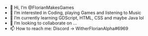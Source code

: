- 👋 Hi, I’m @FlorianMakesGames
- 👀 I’m interested in Coding, playing Games and listening to Music
- 🌱 I’m currently learning GDScript, HTML, CSS and maybe Java lol
- 💞️ I’m looking to collaborate on ...
- 📫 How to reach me: Discord -> WitherFlorianAlpha#6969

<!---
FlorianMakesGames/FlorianMakesGames is a ✨ special ✨ repository because its `README.md` (this file) appears on your GitHub profile.
You can click the Preview link to take a look at your changes.
--->
